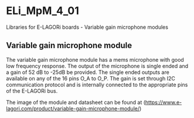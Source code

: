 # ELi_MpM_4_01

Libraries for E-LAGORi boards - Variable gain microphone modules

Variable gain microphone module
-------------------------------
The variable gain microphone module has a mems microphone with good low frequency response. The output of the microphone is single ended and a gain of 52 dB to -25dB be provided. The single ended outputs are available on any of the 16 pins O_A to O_P. The gain is set through I2C communication protocol and is internally connected to the appropriate pins of the E-LAGORi bus.

The image of the module and datasheet can be found at (https://www.e-lagori.com/product/variable-gain-microphone-module/)


